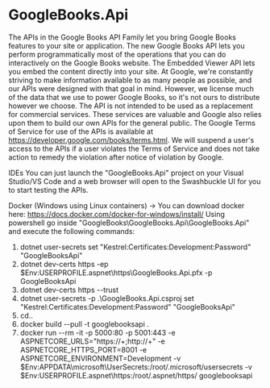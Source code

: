 # GoogleBooks.Api
The APIs in the Google Books API Family let you bring Google Books features to your site or application. The new Google Books API lets you perform programmatically most of the operations that you can do interactively on the Google Books website. The Embedded Viewer API lets you embed the content directly into your site.  At Google, we're constantly striving to make information available to as many people as possible, and our APIs were designed with that goal in mind. However, we license much of the data that we use to power Google Books, so it's not ours to distribute however we choose.  The API is not intended to be used as a replacement for commercial services. These services are valuable and Google also relies upon them to build our own APIs for the general public.  The Google Terms of Service for use of the APIs is available at https://developer.google.com/books/terms.html. We will suspend a user's access to the APIs if a user violates the Terms of Service and does not take action to remedy the violation after notice of violation by Google.

IDEs
You can just launch the "GoogleBooks.Api" project on your Visual Studio/VS Code and a web browser will open to the Swashbuckle UI for you to start testing the APIs.

Docker (Windows using Linux containers) -> You can download docker here: https://docs.docker.com/docker-for-windows/install/
Using powershell go inside "GoogleBooks\GoogleBooks.Api\GoogleBooks.Api" and execute the following commands:
1) dotnet user-secrets set "Kestrel:Certificates:Development:Password" "GoogleBooksApi"
2) dotnet dev-certs https -ep $Env:USERPROFILE\.aspnet\https\GoogleBooks.Api.pfx -p GoogleBooksApi
3) dotnet dev-certs https --trust
4) dotnet user-secrets -p .\GoogleBooks.Api.csproj set "Kestrel:Certificates:Development:Password" "GoogleBooksApi"
5) cd..
6) docker build --pull -t googlebooksapi .
7) docker run --rm -it -p 5000:80 -p 5001:443 -e ASPNETCORE_URLS="https://+;http://+" -e ASPNETCORE_HTTPS_PORT=8001 -e ASPNETCORE_ENVIRONMENT=Development -v $Env:APPDATA\microsoft\UserSecrets\:/root/.microsoft/usersecrets -v $Env:USERPROFILE\.aspnet\https:/root/.aspnet/https/ googlebooksapi
